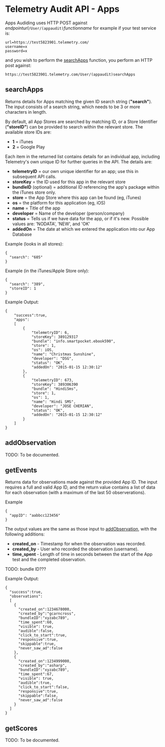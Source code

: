 Telemetry Audit API - Apps
==========================

Apps Audiding uses HTTP POST against *endpointurl*`/User/(appaudit)`*functionname* for example if your test service is:

    url=https://test5823901.telemetry.com/
    username=x
    password=x

and you wish to perform the [searchApps](#searchApps) function, you perform an HTTP post against:

    https://test5823901.telemetry.com/User/(appaudit)searchApps


## searchApps

Returns details for Apps matching the given ID search string (**"search"**). The input consists of a search string, which needs to be 3 or more characters in length. 

By default, all App Stores are searched by matching ID, or a Store Identifier (**"storeID"**) can be provided to search within the relevant store. The available store IDs are:

* **1** = iTunes
* **2** = Google Play

Each item in the returned list contains details for an individual app, including Telemetry's own unique ID for further queries in the API. The details are:

* **telemetryID** = our own unique identifier for an app; use this in subsequent API calls.
* **storeKey** = the ID used for this app in the relevant store
* **bundleID** (optional) = additional ID referencing the app's package within the iTunes store only.
* **store** = the App Store where this app can be found (eg, iTunes)
* **os** = the platform for this application (eg, iOS)
* **name** = Title of the app
* **developer** = Name of the developer (person/company)
* **status** = Tells us if we have data for the app, or if it's new. Possible values are: 'NODATA', 'NEW', and 'OK'
* **addedOn** = The date at which we entered the application into our App Database

Example (looks in all stores):

    {
      "search": "605"
    }

Example (in the iTunes/Apple Store only):

    {
      "search": "389",
      "storeID": 1
    }
    
Example Output:

    {
        "success":true,
        "apps":
        [
            {
                "telemetryID": 6,
                "storeKey": 389129317
                "bundle": "info.smartpocket.ebook590",
                "store": 1,
                "os": iOS,
                "name": "Christmas Sunshine",
                "developer": "DSG",
                "status": "OK",
                "addedOn": "2015-01-15 12:30:12"
            },
            {
                "telemetryID": 673,
                "storeKey": 389306390
                "bundle": "HindiSms",
                "store": 1,
                "os": 1,
                "name": "Hindi SMS",
                "developer": "JOSE CHERIAN",
                "status": "OK",
                "addedOn": "2015-01-15 12:30:12"
            }
        ]
    }


## addObservation

TODO: To be documented.

## getEvents

Returns data for observations made against the provided App ID. The input requires a full and valid App ID, and the return value contains a list of data for each observation (with a maximum of the last 50 observerations).

Example

    {
      "appID": "aabbcc123456"
    }


The output values are the same as those input to [addObservation](#addObservation), with the following additions:

* **created_on** - Timestamp for when the observation was recorded.
* **created_by** - User who recorded the observation (username).
* **time_spent** - Length of time in seconds between the start of the App test and the completed observation.

TODO: bundle ID???

Example Output:

    {
      "success":true,
      "observations":
      [
        {
          "created_on":1234678000, 
          "created_by":"gcarncross", 
          "bundleID":"xyzabc789", 
          "time_spent":60, 
          "visible": true, 
          "audible":false, 
          "click_to_start":true, 
          "responsive":true, 
          "skippable":true,
          "never_saw_ad":false
        },
        {
          "created_on":1234999000, 
          "created_by":"asharp", 
          "bundleID":"xyzabc789", 
          "time_spent":67, 
          "visible": true, 
          "audible":true, 
          "click_to_start":false, 
          "responsive":true, 
          "skippable":false,
          "never_saw_ad":false
        }
      ]
    }

## getScores

TODO: To be documented.
